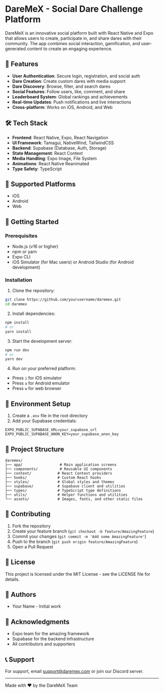 # DareMeX - Social Dare Challenge Platform

DareMeX is an innovative social platform built with React Native and Expo that allows users to create, participate in, and share dares with their community. The app combines social interaction, gamification, and user-generated content to create an engaging experience.

## 🚀 Features

- **User Authentication**: Secure login, registration, and social auth
- **Dare Creation**: Create custom dares with media support
- **Dare Discovery**: Browse, filter, and search dares
- **Social Features**: Follow users, like, comment, and share
- **Leaderboard System**: Global rankings and achievements
- **Real-time Updates**: Push notifications and live interactions
- **Cross-platform**: Works on iOS, Android, and Web

## 🛠️ Tech Stack

- **Frontend**: React Native, Expo, React Navigation
- **UI Framework**: Tamagui, NativeWind, TailwindCSS
- **Backend**: Supabase (Database, Auth, Storage)
- **State Management**: React Context
- **Media Handling**: Expo Image, File System
- **Animations**: React Native Reanimated
- **Type Safety**: TypeScript

## 📱 Supported Platforms

- iOS
- Android
- Web

## 🚀 Getting Started

### Prerequisites

- Node.js (v16 or higher)
- npm or yarn
- Expo CLI
- iOS Simulator (for Mac users) or Android Studio (for Android development)

### Installation

1. Clone the repository:
```bash
git clone https://github.com/yourusername/daremex.git
cd daremex
```

2. Install dependencies:
```bash
npm install
# or
yarn install
```

3. Start the development server:
```bash
npm run dev
# or
yarn dev
```

4. Run on your preferred platform:
- Press `i` for iOS simulator
- Press `a` for Android emulator
- Press `w` for web browser

## 🔧 Environment Setup

1. Create a `.env` file in the root directory
2. Add your Supabase credentials:
```
EXPO_PUBLIC_SUPABASE_URL=your_supabase_url
EXPO_PUBLIC_SUPABASE_ANON_KEY=your_supabase_anon_key
```

## 📁 Project Structure

```
daremex/
├── app/                 # Main application screens
├── components/          # Reusable UI components
├── context/            # React Context providers
├── hooks/              # Custom React hooks
├── styles/             # Global styles and themes
├── supabase/           # Supabase client and utilities
├── types/              # TypeScript type definitions
├── utils/              # Helper functions and utilities
└── assets/             # Images, fonts, and other static files
```

## 🤝 Contributing

1. Fork the repository
2. Create your feature branch (`git checkout -b feature/AmazingFeature`)
3. Commit your changes (`git commit -m 'Add some AmazingFeature'`)
4. Push to the branch (`git push origin feature/AmazingFeature`)
5. Open a Pull Request

## 📄 License

This project is licensed under the MIT License - see the LICENSE file for details.

## 👥 Authors

- Your Name - Initial work

## 🙏 Acknowledgments

- Expo team for the amazing framework
- Supabase for the backend infrastructure
- All contributors and supporters

## 📞 Support

For support, email support@daremex.com or join our Discord server.

---

Made with ❤️ by the DareMeX Team 